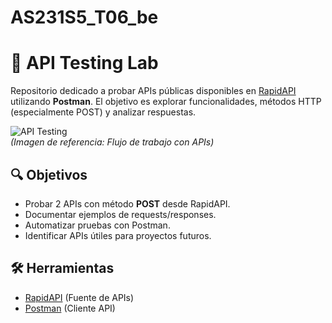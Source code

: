 # AS231S5_T06_be
# 🚀 API Testing Lab

Repositorio dedicado a probar APIs públicas disponibles en [RapidAPI](https://rapidapi.com/hub) utilizando **Postman**. El objetivo es explorar funcionalidades, métodos HTTP (especialmente POST) y analizar respuestas.

![API Testing](https://assets.postman.com/postman-docs/v10/api-testing-automation.jpg)  
*(Imagen de referencia: Flujo de trabajo con APIs)*

## 🔍 Objetivos
- Probar 2 APIs con método **POST** desde RapidAPI.
- Documentar ejemplos de requests/responses.
- Automatizar pruebas con Postman.
- Identificar APIs útiles para proyectos futuros.

## 🛠 Herramientas
- [RapidAPI](https://rapidapi.com/hub) (Fuente de APIs)
- [Postman](https://www.postman.com/) (Cliente API)

